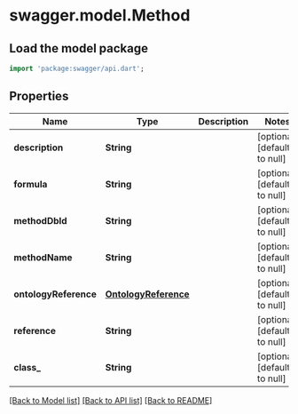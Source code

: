 # swagger.model.Method

## Load the model package
```dart
import 'package:swagger/api.dart';
```

## Properties
Name | Type | Description | Notes
------------ | ------------- | ------------- | -------------
**description** | **String** |  | [optional] [default to null]
**formula** | **String** |  | [optional] [default to null]
**methodDbId** | **String** |  | [optional] [default to null]
**methodName** | **String** |  | [optional] [default to null]
**ontologyReference** | [**OntologyReference**](OntologyReference.md) |  | [optional] [default to null]
**reference** | **String** |  | [optional] [default to null]
**class_** | **String** |  | [optional] [default to null]

[[Back to Model list]](../README.md#documentation-for-models) [[Back to API list]](../README.md#documentation-for-api-endpoints) [[Back to README]](../README.md)


